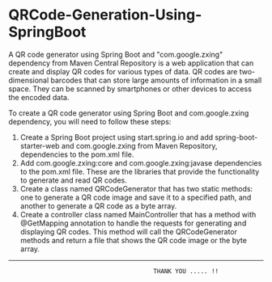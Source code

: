 # QRCode-Generation-Using-SpringBoot
A QR code generator using Spring Boot and "com.google.zxing" dependency from Maven Central Repository is a web application that can create and display QR codes for various types of data.
QR codes are two-dimensional barcodes that can store large amounts of information in a small space. They can be scanned by smartphones or other devices to access the encoded data.

To create a QR code generator using Spring Boot and com.google.zxing dependency, you will need to follow these steps:

1. Create a Spring Boot project using start.spring.io and add spring-boot-starter-web and com.google.zxing from Maven Repository, dependencies to the pom.xml file.
2. Add com.google.zxing:core and com.google.zxing:javase dependencies to the pom.xml file. These are the libraries that provide the functionality to generate and read QR codes.
3. Create a class named QRCodeGenerator that has two static methods: one to generate a QR code image and save it to a specified path, and another to generate a QR code as a byte array.
4. Create a controller class named MainController that has a method with @GetMapping annotation to handle the requests for generating and displaying QR codes. This method will call the QRCodeGenerator methods and return a file that shows the QR code image or the byte array.

--------------------------------------------------------------------------------------------------------------------------------------------------------------------------------------------------------------------

                                            THANK YOU ..... !! 
